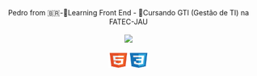 <div align="center">Pedro from 🇧🇷-📘Learning Front End - 📝Cursando GTI (Gestão de TI) na FATEC-JAU</div>
<br>
<div align="center"><a href="https://github.com/pedrodfato"><img height="180em" src="https://github-readme-stats.vercel.app/api?username=pedrodfato&show_icons=true&theme=merko&include_all_commits=true&count_private=true"/></div>
<div align="center" style="display: inline_block"><br><img align="center" alt="Pe-HTML" height="30" width="40" src="https://raw.githubusercontent.com/devicons/devicon/master/icons/html5/html5-original.svg"><img align="center" alt="Pe-CSS" height="30" width="40" src="https://raw.githubusercontent.com/devicons/devicon/master/icons/css3/css3-original.svg"></div><br>

